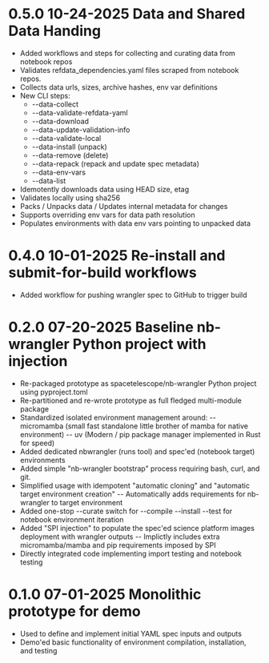 # 0.5.0  10-24-2025  Data and Shared Data Handing

- Added workflows and steps for collecting and curating data from notebook repos
- Validates refdata_dependencies.yaml files scraped from notebook repos.
- Collects data urls, sizes, archive hashes, env var definitions
- New CLI steps:
    - --data-collect
    - --data-validate-refdata-yaml
    - --data-download
    - --data-update-validation-info
    - --data-validate-local
    - --data-install (unpack)
    - --data-remove  (delete)
    - --data-repack  (repack and update spec metadata)
    - --data-env-vars
    - --data-list
- Idemotently downloads data using HEAD size, etag
- Validates locally using sha256
- Packs / Unpacks data / Updates internal metadata for changes
- Supports overriding env vars for data path resolution
- Populates environments with data env vars pointing to unpacked data

# 0.4.0  10-01-2025  Re-install and submit-for-build workflows

- Added workflow for pushing wrangler spec to GitHub to trigger build

# 0.2.0  07-20-2025  Baseline nb-wrangler Python project with injection

- Re-packaged prototype as spacetelescope/nb-wrangler Python project using pyproject.toml
- Re-partitioned and re-wrote prototype as full fledged multi-module package
- Standardized isolated environment management around:
-- micromamba (small fast standalone little brother of mamba for native environment)
-- uv (Modern / pip package manager implemented in Rust for speed)
- Added dedicated nbwrangler (runs tool) and spec'ed (notebook target) environments
- Added simple "nb-wrangler bootstrap" process requiring bash, curl, and git.
- Simplified usage with idempotent "automatic cloning" and "automatic target environment creation"
-- Automatically adds requirements for nb-wrangler to target environment
- Added one-stop --curate switch for --compile --install --test for notebook environment iteration
- Added "SPI injection" to populate the spec'ed science platform images deployment with wrangler outputs
-- Implictly includes extra micromamba/mamba and pip requirements imposed by SPI
- Directly integrated code implementing import testing and notebook testing

# 0.1.0  07-01-2025 Monolithic prototype for demo

- Used to define and implement initial YAML spec inputs and outputs
- Demo'ed basic functionality of environment compilation, installation, and testing